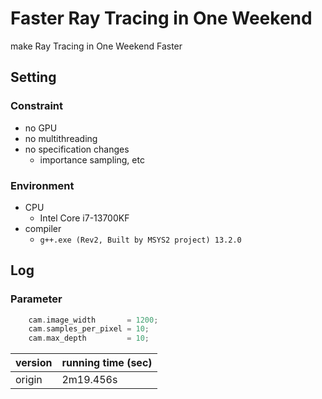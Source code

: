 # Faster Ray Tracing in One Weekend

make Ray Tracing in One Weekend Faster

## Setting
### Constraint
- no GPU
- no multithreading
- no specification changes
  - importance sampling, etc

### Environment
- CPU
  - Intel Core i7-13700KF
- compiler
  - `g++.exe (Rev2, Built by MSYS2 project) 13.2.0`

## Log

### Parameter
```cpp
    cam.image_width       = 1200;
    cam.samples_per_pixel = 10;
    cam.max_depth         = 10;
```

| version | running time (sec) |
| ---- | ---- |
| origin | 2m19.456s |
